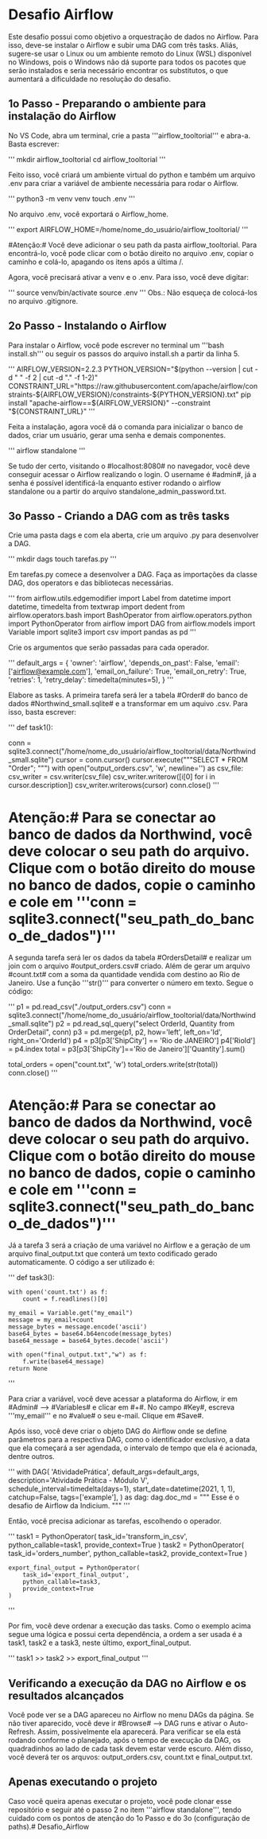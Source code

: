 # Desafio Airflow

Este desafio possui como objetivo a orquestração de dados no Airflow. Para isso, deve-se instalar o Airflow e subir uma DAG com três tasks. Aliás, sugere-se usar o Linux ou um ambiente remoto do Linux (WSL) disponível no Windows, pois o Windows não dá suporte para todos os pacotes que serão instalados e seria necessário encontrar os substitutos, o que aumentará a dificuldade no resolução do desafio.

## 1o Passo - Preparando o ambiente para instalação do Airflow

No VS Code, abra um terminal, crie a pasta '''airflow_tooltorial''' e abra-a. Basta escrever:

'''
mkdir airflow_tooltorial
cd airflow_tooltorial
'''

Feito isso, você criará um ambiente virtual do python e também um arquivo .env para criar a variável de ambiente necessária para rodar o Airflow.

'''
python3 -m venv venv
touch .env
'''

No arquivo .env, você exportará o Airflow_home. 

'''
export AIRFLOW_HOME=/home/nome_do_usuário/airflow_tooltorial/
'''

#Atenção:# Você deve adicionar o seu path da pasta airflow_tooltorial. Para encontrá-lo, você pode clicar com o botão direito no arquivo .env, copiar o caminho e colá-lo, apagando os itens após a última /.

Agora, você precisará ativar a venv e o .env. Para isso, você deve digitar:

'''
source venv/bin/activate
source .env
'''
Obs.: Não esqueça de colocá-los no arquivo .gitignore.

## 2o Passo - Instalando o Airflow

Para instalar o Airflow, você pode escrever no terminal um '''bash install.sh''' ou seguir os passos do arquivo install.sh a partir da linha 5.

'''
AIRFLOW_VERSION=2.2.3
PYTHON_VERSION="$(python --version | cut -d " " -f 2 | cut -d "." -f 1-2)"
CONSTRAINT_URL="https://raw.githubusercontent.com/apache/airflow/constraints-${AIRFLOW_VERSION}/constraints-${PYTHON_VERSION}.txt"
pip install "apache-airflow==${AIRFLOW_VERSION}" --constraint "${CONSTRAINT_URL}"
'''

Feita a instalação, agora você dá o comanda para inicializar o banco de dados, criar um usuário, gerar uma senha e demais componentes.

'''
airflow standalone
'''

Se tudo der certo, visitando o #localhost:8080# no navegador, você deve conseguir acessar o Airflow realizando o login. O username é #admin#, já a senha é possível identificá-la enquanto estiver rodando o airflow standalone ou a partir do arquivo standalone_admin_password.txt.

## 3o Passo - Criando a DAG com as três tasks

Crie uma pasta dags e com ela aberta, crie um arquivo .py para desenvolver a DAG.

'''
mkdir dags
touch tarefas.py
'''

Em tarefas.py comece a desenvolver a DAG. Faça as importações da classe DAG, dos operators e das bibliotecas necessárias.

'''
from airflow.utils.edgemodifier import Label
from datetime import datetime, timedelta
from textwrap import dedent
from airflow.operators.bash import BashOperator
from airflow.operators.python import PythonOperator
from airflow import DAG
from airflow.models import Variable
import sqlite3
import csv
import pandas as pd
'''

Crie os argumentos que serão passadas para cada operador.

'''
default_args = {
    'owner': 'airflow',
    'depends_on_past': False,
    'email': ['airflow@example.com'],
    'email_on_failure': True,
    'email_on_retry': True,
    'retries': 1,
    'retry_delay': timedelta(minutes=5),
}
'''

Elabore as tasks. A primeira tarefa será ler a tabela #Order# do banco de dados #Northwind_small.sqlite# e a transformar em um aquivo .csv. Para isso, basta escrever:

'''
def task1():

  conn = sqlite3.connect("/home/nome_do_usuário/airflow_tooltorial/data/Northwind_small.sqlite")
  cursor = conn.cursor()
  cursor.execute("""SELECT * FROM "Order";
  """)
  with open("output_orders.csv", 'w', newline='') as csv_file: 
      csv_writer = csv.writer(csv_file)
      csv_writer.writerow([i[0] for i in cursor.description]) 
      csv_writer.writerows(cursor)
  conn.close() 
'''

# Atenção:# Para se conectar ao banco de dados da Northwind, você deve colocar o seu path do arquivo. Clique com o botão direito do mouse no banco de dados, copie o caminho e cole em '''conn = sqlite3.connect("seu_path_do_banco_de_dados")'''

A segunda tarefa será ler os dados da tabela #OrdersDetail# e realizar um join com o arquivo #output_orders.csv# criado. Além de gerar um arquivo #count.txt# com a soma da quantidade vendida com destino ao Rio de Janeiro. Use a função '''str()''' para converter o número em texto. Segue o código:

'''
p1 = pd.read_csv("./output_orders.csv")
  conn = sqlite3.connect("/home/nome_do_usuário/airflow_tooltorial/data/Northwind_small.sqlite")
  p2 = pd.read_sql_query("select OrderId, Quantity from OrderDetail", conn)
  p3 = pd.merge(p1, p2, how='left', left_on='Id', right_on='OrderId')
  p4 = p3[p3['ShipCity'] == 'Rio de JANEIRO']
  p4['RioId'] = p4.index
  total = p3[p3['ShipCity']=='Rio de Janeiro']['Quantity'].sum()

  total_orders = open("count.txt", 'w')
  total_orders.write(str(total))
  conn.close() 
'''
# Atenção:# Para se conectar ao banco de dados da Northwind, você deve colocar o seu path do arquivo. Clique com o botão direito do mouse no banco de dados, copie o caminho e cole em '''conn = sqlite3.connect("seu_path_do_banco_de_dados")'''

Já a tarefa 3 será a criação de uma variável no Airflow e a geração de um arquivo final_output.txt que conterá um texto codificado gerado automaticamente. O código a ser utilizado é:

'''
def task3():
    
    with open('count.txt') as f:
        count = f.readlines()[0]

    my_email = Variable.get("my_email")
    message = my_email+count
    message_bytes = message.encode('ascii')
    base64_bytes = base64.b64encode(message_bytes)
    base64_message = base64_bytes.decode('ascii')

    with open("final_output.txt","w") as f:
        f.write(base64_message)
    return None
'''

Para criar a variável, você deve acessar a plataforma do Airflow, ir em #Admin# --> #Variables# e clicar em #+#. No campo #Key#, escreva '''my_email''' e no #value# o seu e-mail. Clique em #Save#.

Após isso, você deve criar o objeto DAG do Airflow onde se define parâmetros para a respectiva DAG, como o identificador exclusivo, a data que ela começará a ser agendada, o intervalo de tempo que ela é acionada, dentre outros.

'''
with DAG(
    'AtividadePrática',
    default_args=default_args,
    description='Atividade Prática - Módulo V',
    schedule_interval=timedelta(days=1),
    start_date=datetime(2021, 1, 1),
    catchup=False,
    tags=['example'],
) as dag:
    dag.doc_md = """
        Esse é o desafio de Airflow da Indicium.
    """
'''

Então, você precisa adicionar as tarefas, escolhendo o operador.

'''
    task1 = PythonOperator(
        task_id='transform_in_csv',
        python_callable=task1,
        provide_context=True
    )
    task2 = PythonOperator(
        task_id='orders_number',
        python_callable=task2,
        provide_context=True
    )

    export_final_output = PythonOperator(
        task_id='export_final_output',
        python_callable=task3,
        provide_context=True
    )
'''

Por fim, você deve ordenar a execução das tasks. Como o exemplo acima segue uma lógica e possui certa dependência, a ordem a ser usada é a task1, task2 e a task3, neste último, export_final_output. 

'''
task1 >> task2 >> export_final_output
'''

## Verificando a execução da DAG no Airflow e os resultados alcançados

Você pode ver se a DAG apareceu no Airflow no menu DAGs da página. Se não tiver aparecido, você deve ir #Browse# --> DAG runs e ativar o Auto-Refresh. Assim, possivelmente ela aparecerá. Para verificar se ela está rodando conforme o planejado, após o tempo de execução da DAG, os quadradinhos ao lado de cada task devem estar verde escuro. Além disso, você deverá ter os arquvos: output_orders.csv, count.txt e final_output.txt.

## Apenas executando o projeto

Caso você queira apenas executar o projeto, você pode clonar esse repositório e seguir até o passo 2 no item '''airflow standalone''', tendo cuidado com os pontos de atenção do 1o Passo e do 3o (configuração de paths).# Desafio_Airflow
